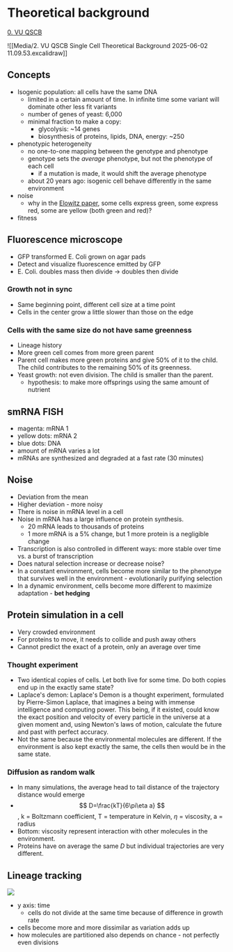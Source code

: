 # Theoretical background

[0. VU QSCB](Biology/VU%20Quantitative%20Single%20Cell%20Biology/0.%20VU%20QSCB.md)

![[Media/2. VU QSCB Single Cell Theoretical Background 2025-06-02 11.09.53.excalidraw]]
## Concepts

- Isogenic population: all cells have the same DNA
	- limited in a certain amount of time. In infinite time some variant will dominate other less fit variants
	- number of genes of yeast: 6,000
	- minimal fraction to make a copy:
		- glycolysis: ~14 genes
		- biosynthesis of proteins, lipids, DNA, energy: ~250
- phenotypic heterogeneity
	- no one-to-one mapping between the genotype and phenotype
	- genotype sets the _average_ phenotype, but not the phenotype of each cell
		- if a mutation is made, it would shift the average phenotype
	- about 20 years ago: isogenic cell behave differently in the same environment
- noise
	- why in the [Elowitz paper](Biology/VU%20Quantitative%20Single%20Cell%20Biology/1.%20VU%20QSCB%20Introduction.md#Elowitz%20paper), some cells express green, some express red, some are yellow (both green and red)?
- fitness

## Fluorescence microscope

- GFP transformed E. Coli grown on agar pads
- Detect and visualize fluorescence emitted by GFP
- E. Coli. doubles mass then divide -> doubles then divide

### Growth not in sync

- Same beginning point, different cell size at a time point
- Cells in the center grow a little slower than those on the edge

### Cells with the same size do not have same greenness

- Lineage history
- More green cell comes from more green parent
- Parent cell makes more green proteins and give 50% of it to the child. The child contributes to the remaining 50% of its greenness.
- Yeast growth: not even division. The child is smaller than the parent.
	- hypothesis: to make more offsprings using the same amount of nutrient

## smRNA FISH

- magenta: mRNA 1
- yellow dots: mRNA 2
- blue dots: DNA
- amount of mRNA varies a lot
- mRNAs are synthesized and degraded at a fast rate (30 minutes)

## Noise

- Deviation from the mean
- Higher deviation - more noisy
- There is noise in mRNA level in a cell
- Noise in mRNA has a large influence on protein synthesis.
	- 20 mRNA leads to thousands of proteins
	- 1 more mRNA is a 5% change, but 1 more protein is a negligible change
- Transcription is also controlled in different ways: more stable over time vs. a burst of transcription
- Does natural selection increase or decrease noise?
- In a constant environment, cells become more similar to the phenotype that survives well in the environment - evolutionarily purifying selection
- In a dynamic environment, cells become more different to maximize adaptation - **bet hedging**

## Protein simulation in a cell

- Very crowded environment
- For proteins to move, it needs to collide and push away others
- Cannot predict the exact of a protein, only an average over time

### Thought experiment

- Two identical copies of cells. Let both live for some time. Do both copies end up in the exactly same state?
- Laplace's demon: Laplace's Demon is a thought experiment, formulated by Pierre-Simon Laplace, that imagines a being with immense intelligence and computing power. This being, if it existed, could know the exact position and velocity of every particle in the universe at a given moment and, using Newton's laws of motion, calculate the future and past with perfect accuracy.
- Not the same because the environmental molecules are different. If the environment is also kept exactly the same, the cells then would be in the same state.

### Diffusion as random walk

- In many simulations, the average head to tail distance of the trajectory distance would emerge
- $$
D=\frac{kT}{6\pi\eta a}
$$, k = Boltzmann coefficient, T = temperature in Kelvin, $\eta$ = viscosity, a = radius
- Bottom: viscosity represent interaction with other molecules in the environment.
- Proteins have on average the same $D$ but individual trajectories are very different.

## Lineage tracking

![](Media/Pasted%20image%2020250602123508.png)

- y axis: time
	- cells do not divide at the same time because of difference in growth rate
- cells become more and more dissimilar as variation adds up
- how molecules are partitioned also depends on chance - not perfectly even divisions